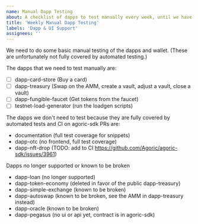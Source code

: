 ```yaml
---
name: Manual Dapp Testing
about: A checklist of dapps to test manually every week, until we have automated testing. Use this issue template once per week to record that manual testing was done.
title: 'Weekly Manual Dapp Testing'
labels: 'Dapp & UI Support'
assignees: ''
---
```


We need to do some basic manual testing of the dapps and wallet. (These are unfortunately not fully covered by automated testing.)

The dapps that we need to test manually are:

- [ ] dapp-card-store (Buy a card)
- [ ] dapp-treasury (Swap on the AMM, create a vault, adjust a vault, close a vault)
- [ ] dapp-fungible-faucet (Get tokens from the faucet)
- [ ] testnet-load-generator (run the loadgen scripts)

The dapps we don't need to test because they are fully covered by automated tests and CI on agoric-sdk PRs are:
- documentation (full test coverage for snippets)
- dapp-otc (no frontend, full test coverage)
- dapp-nft-drop (TODO: add to CI https://github.com/Agoric/agoric-sdk/issues/3961)

Dapps no longer supported or known to be broken
- dapp-loan (no longer supported)
- dapp-token-economy (deleted in favor of the public dapp-treasury)
- dapp-simple-exchange (known to be broken)
- dapp-autoswap (known to be broken, see the AMM in dapp-treasury instead)
- dapp-oracle (known to be broken)
- dapp-pegasus (no ui or api yet, contract is in agoric-sdk)
